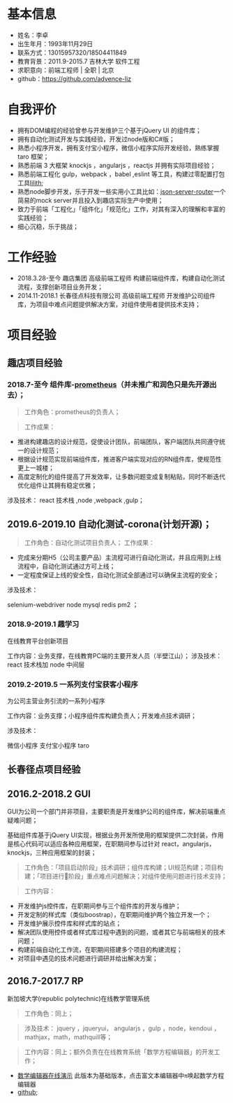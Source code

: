 # 基本信息

- 姓名：李卓
- 出生年月：1993年11月29日 
- 联系方式：13015957320/18504411849 
- 教育背景：2011.9-2015.7 吉林大学 软件工程 
- 求职意向：前端工程师 | 全职 | 北京 
- github：https://github.com/advence-liz

# 自我评价

- 拥有DOM编程的经验曾参与开发维护三个基于jQuery UI 的组件库；
- 拥有自动化测试开发与实践经验，开发过node版和C#版；
- 熟悉小程序开发，拥有支付宝小程序，微信小程序实际开发经验，熟练掌握 taro 框架；
- 熟悉前端 3 大框架 knockjs ，angularjs ，reactjs 并拥有实际项目经验；
- 熟悉前端工程化 gulp，webpack ，babel ,eslint 等工具，构建过零配置打包工具[lilith](https://github.com/sharpgui/lilith);
- 熟悉node脚步开发，乐于开发一些实用小工具比如：[json-server-router](https://github.com/advence-liz/json-server-router)一个简易的mock server并且投入到趣店实际生产中使用；
- 致力于前端「工程化」「组件化」「规范化」工作，对其有深入的理解和丰富的实践经验；
- 细心沉稳，乐于挑战；

# 工作经验

- 2018.3.28-至今 趣店集团 高级前端工程师 构建前端组件库，构建自动化测试流程，支撑创新项目业务开发；
- 2014.11-2018.1 长春径点科技有限公司 高级前端工程师 开发维护公司组件库，为项目中难点问题提供解决方案，对组件使用者提供技术支持；

# 项目经验

## 趣店项目经验

### 2018.7-至今 组件库-[prometheus](https://qfed.github.io/prometheus/components/button.html)（并未推广和润色只是先开源出去）；

>工作角色：prometheus的负责人；

>工作成果：

- 推进构建趣店的设计规范，促使设计团队，前端团队，客户端团队共同遵守统一的设计规范；
- 根据设计规范实现前端组件库，推进客户端实现对应的RN组件库，使规范性更上一城楼；
- 高度定制化的组件提高了开发效率，让多数问题变成复制粘贴，同时不断迭代优化组件让其拥有稳定优雅；

涉及技术：
react 技术栈 ,node ,webpack ,gulp；

## 2019.6-2019.10 自动化测试-corona(计划开源)；

> 工作角色：自动化测试项目负责人；
> 工作成果：
- 完成来分期H5（公司主要产品）主流程可进行自动化测试，并且应用到上线流程中，自动化测试通过方可上线；
- 一定程度保证上线的安全性，自动化测试全部通过可以确保主流程的安全；

涉及技术：

selenium-webdriver node mysql redis pm2 ；

### 2018.9-2019.1 趣学习

在线教育平台创新项目

工作内容：业务支撑，在线教育PC端的主要开发人员（半壁江山）；
涉及技术：
react 技术栈加 node 中间层

### 2019.2-2019.5 一系列支付宝获客小程序

为公司主营业务引流的一系列小程序

工作内容：业务支撑；小程序组件库构建负责人；开发难点技术调研；

涉及技术：

微信小程序 支付宝小程序  taro


## 长春径点项目经验

## 2016.2-2018.2 GUI

GUI为公司一个部门并非项目，主要职责是开发维护公司的组件库，解决前端重点疑难问题；

基础组件库基于jQuery UI实现，根据业务开发所使用的框架提供二次封装，作用是核心代码可以适应各种应用框架，在职期间参与过针对 react，angularjs，knockjs，三种应用框架的封装；

> 工作角色：「项目启动阶段」技术调研；组件库构建；UI规范构建；项目构建；「项目进行阶段」重点难点问题解决；对组件使用问题进行技术支持；

> 工作内容：

- 开发维护js控件库，在职期间参与三个组件库的开发与维护；
- 开发定制的样式库（类似boostrap），在职期间维护两个独立开发一个；
- 开发维护展示控件库和样式库的站点；
- 解决团队使用控件或者样式库过程中遇到的问题，或者其它与前端相关的技术问题；
- 构建前端自动化工作流，在职期间搭建多个项目的构建流程；
- 对项目中遇见的技术问题进行调研并给出解决方案；
  
## 2016.7-2017.7 RP

新加坡大学(republic polytechnic)在线教学管理系统

> 工作角色：同上；

> 涉及技术：
jquery ，jqueryui， angularjs ，gulp ，node，kendoui ，mathjax，math，mathquill等；

> 工作内容：同上；额外负责在在线教育系统「数学方程编辑器」的开发工作；
- [数学编辑器在线演示](https://sharpgui.github.io/keditor/demos/kmath.editor.html)
此版本为基础版本，点击富文本编辑器中`π`唤起数学方程编辑器
- [github](https://github.com/sharpgui/keditor);

